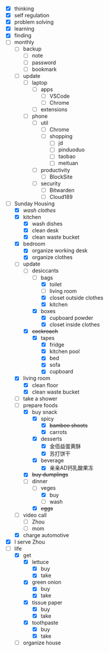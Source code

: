 - [x] thinking
- [x] self regulation
- [x] problem solving
- [x] learning
- [x] finding
- [ ] monthly
    - [ ] backup
        - [ ] note
        - [ ] password
        - [ ] bookmark
    - [ ] update
        - [ ] laptop
            - [ ] apps
                - [ ] VSCode
                - [ ] Chrome
            - [ ] extensions
        - [ ] phone
            - [ ] util
                - [ ] Chrome
                - [ ] shopping
                    - [ ] jd
                    - [ ] pinduoduo
                    - [ ] taobao
                    - [ ] meituan
            - [ ] productivity
                - [ ] BlockSite
            - [ ] security
                - [ ] Bitwarden
                - [ ] Cloud189
- [ ] Sunday Housing
    - [x] *wash clothes*
    - [x] kitchen
        - [x] wash dishes
        - [x] clean desk
        - [x] clean waste bucket
    - [x] bedroom
        - [x] organize working desk
        - [x] organize clothes
    - [ ] update
        - [ ] desiccants
            - [ ] bags
                - [x] toilet
                - [ ] living room
                - [x] closet outside clothes
                - [x] kitchen
            - [x] boxes
                - [x] cupboard powder
                - [x] closet inside clothes
        - [x] ~~cockroach~~
            - [x] tapes
                - [x] fridge
                - [x] kitchen pool
                - [x] bed
                - [x] sofa
                - [x] cupboard
    - [x] living room
        - [x] clean floor
        - [x] clean waste bucket
    - [ ] take a shower
    - [ ] prepare foods
        - [x] buy snack
            - [x] spicy
                - [x] ~~bamboo shoots~~
                - [x] carrots
            - [x] desserts
                - [x] 金佰益蛋黄酥
                - [x] 苏打饼干
            - [x] beverage
                - [x] 亲亲AD钙乳酸果冻
        - [x] ~~buy dumplings~~
        - [ ] dinner
            - [ ] veges
                - [x] buy
                - [ ] wash
            - [x] ~~eggs~~
    - [ ] video call
        - [ ] Zhou
        - [ ] mom
    - [x] charge automotive
- [x] I serve Zhou
- [ ] life
    - [x] get
        - [x] lettuce
            - [x] buy
            - [x] take
        - [x] green onion
            - [x] buy
            - [x] take
        - [x] tissue paper
            - [x] buy
            - [x] take
        - [x] toothpaste
            - [x] buy
            - [x] take
    - [ ] organize house 